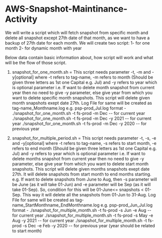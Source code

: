 # AWS-Snapshot-Maintinance-Activity

We will write a script which will fetch snapshot from specific month and delete all snapshot except 27th date of that month, as we want to have a backup of 27th date for each month.
We will create two script: 
1- for one month
2- for dynamic month with year 

Below data contain basic information about, how script will work and what will be the flow of those script.

1. snapshot_for_one_month.sh =
			This script needs parameter -t, -m and -y[optional] where -t refers to tag-name, -m refers to month (Should be given three letters as 1st one Capital e.g. Jul) and -y refers to year which is optional parameter i.e. If want to delete month snapshot from current year then no need to give -y parameter, else give year from which you want to delete specific month snapshots.   This script will delete given month snapshots exept date 27th. Log File for same will  be created as tag-name_Monthname.log  e.g. psp-prod_Jul.log
		format -  	./snapshot_for_one_month.sh -t fs-prod -m Dec  		-- for current year
				./snapshot_for_one_month.sh -t fs-prod -m Dec -y 2021	-- for current year
				./snapshot_for_one_month.sh -t fs-prod -m Dec -y 2020	-- for previous year

2. snapshot_for_multiple_period.sh =
			This script needs parameter -t, -s, -e and -y[optional] where -t refers to tag-name, -s refers to start month, -e refers to end month  (Should be given three letters as 1st one Capital e.g. Jul) and -y refers to year which is optional parameter i.e. If want to delete months snapshot from current year then no need to give -y parameter, else give year from which you want to delete start month snapshots. This script will delete given months snapshots exept date 27th. It will delete snapshots from start month to end months starting. e.g. If want to delete snapshots from June to Aug, then -s parameter will be June (as it will take 01-Jun) and -e parameter will be Sep (as it will take 01-Sep). So, condition for this will be 01-June<= snapshots < 01-Sep. This way it will delete all the snapshots from 01-Jun to 31-Aug. Log File for same will  be created as     tag-name_StartMonthname_EndMonthname.log  e.g. psp-prod_Jun_Jul.log
		format -	./snapshot_for_multiple_month.sh -t fs-prod -s Jun -e Aug		-- for current year
				./snapshot_for_multiple_month.sh -t fs-prod -s May -e Aug -y 2021	-- for current year
				./snapshot_for_multiple_month.sh -t fs-prod -s Dec -e Feb -y 2020	-- for previous year (year should be related to start month)
